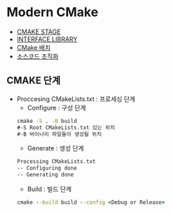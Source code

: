 # Modern CMake

- [CMAKE STAGE](#CMAKE-단계)
- [INTERFACE LIBRARY](#INTERFACE-LIBRARY)
- [CMake 배치](#cmake-배치)
- [소스코드 조직화](#소스코드-조직화)


## CMAKE 단계

* Proccesing CMakeLists.txt    : 프로세싱 단계
    - Configure         : 구성 단계
    ```cmd
    cmake -S . -B build
    #-S Root CMakeLists.txt 있는 위치
    #-B 바이너리 파일들이 생성될 위치
    ```
    - Generate          : 생성 단계
    ```cmd
    Processing CMakeLists.txt
    -- Configuring done
    -- Generating done
    ```
    - Build             : 빌드 단계
    ```cmd
    cmake --build build --config <Debug or Release>
    ```